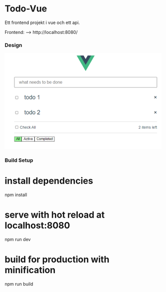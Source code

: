 # Todo-Vue

Ett frontend projekt i vue och ett api. 

Frontend: --> http://localhost:8080/ 

### Design 
<p align="center">
  <a href="https://github.com/Gatai/Todo-Vue">
    <img src="todo-Api/docs/images/todovue.PNG" width="750px">
  </a>
</p>

### Build Setup

# install dependencies
npm install

# serve with hot reload at localhost:8080
npm run dev

# build for production with minification
npm run build
